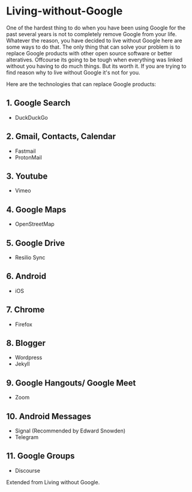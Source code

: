 # Living-without-Google

One of the hardest thing to do when you have been using Google for the past several years is not to completely remove Google from your life. Whatever the reason, you have decided to live without Google here are some ways to do that. The only thing that can solve your problem is to replace Google products with other open source software or better alteratives. Offcourse its going to be tough when everything was linked without you having to do much things. But its worth it. If you are trying to find reason why to live without Google it's not for you.

Here are the technologies that can replace Google products:

## 1. Google Search
- DuckDuckGo

## 2. Gmail, Contacts, Calendar
- Fastmail
- ProtonMail

## 3. Youtube
- Vimeo

## 4. Google Maps
- OpenStreetMap

## 5. Google Drive
- Resilio Sync

## 6. Android
- iOS

## 7. Chrome
- Firefox

## 8. Blogger
- Wordpress
- Jekyll

## 9. Google Hangouts/ Google Meet
- Zoom

## 10. Android Messages
- Signal (Recommended by Edward Snowden)
- Telegram

## 11. Google Groups
- Discourse

Extended from Living without Google.
